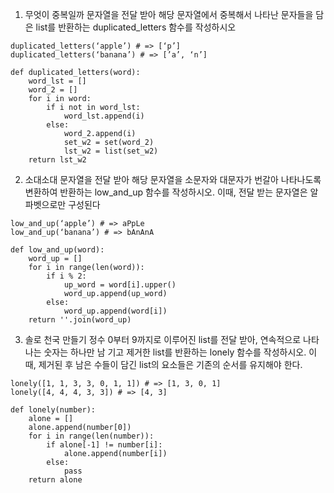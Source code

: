 1. 무엇이 중복일까
문자열을 전달 받아 해당 문자열에서 중복해서 나타난 문자들을 담은 list를 반환하는
duplicated_letters 함수를 작성하시오
```
duplicated_letters(‘apple’) # => [‘p’]
duplicated_letters(‘banana’) # => [’a’, ‘n’]
```
```
def duplicated_letters(word):
    word_lst = []
    word_2 = []
    for i in word:
        if i not in word_lst:
            word_lst.append(i)
        else:
            word_2.append(i)
            set_w2 = set(word_2)
            lst_w2 = list(set_w2)
    return lst_w2
```
2. 소대소대
문자열을 전달 받아 해당 문자열을 소문자와 대문자가 번갈아 나타나도록 변환하여
반환하는 low_and_up 함수를 작성하시오. 
이때, 전달 받는 문자열은 알파벳으로만 구성된다
```
low_and_up(‘apple’) # => aPpLe
low_and_up(‘banana’) # => bAnAnA
```
```
def low_and_up(word):
    word_up = []
    for i in range(len(word)):
        if i % 2:
            up_word = word[i].upper()
            word_up.append(up_word)
        else:
            word_up.append(word[i])
    return ''.join(word_up)
```
3. 솔로 천국 만들기
정수 0부터 9까지로 이루어진 list를 전달 받아, 연속적으로 나타나는 숫자는 하나만 남
기고 제거한 list를 반환하는 lonely 함수를 작성하시오. 
이때, 제거된 후 남은 수들이 담긴 list의 요소들은 기존의 순서를 유지해야 한다.
```
lonely([1, 1, 3, 3, 0, 1, 1]) # => [1, 3, 0, 1]
lonely([4, 4, 4, 3, 3]) # => [4, 3]
```
```
def lonely(number):
    alone = []
    alone.append(number[0])
    for i in range(len(number)):
        if alone[-1] != number[i]:
            alone.append(number[i])
        else:
            pass
    return alone
```